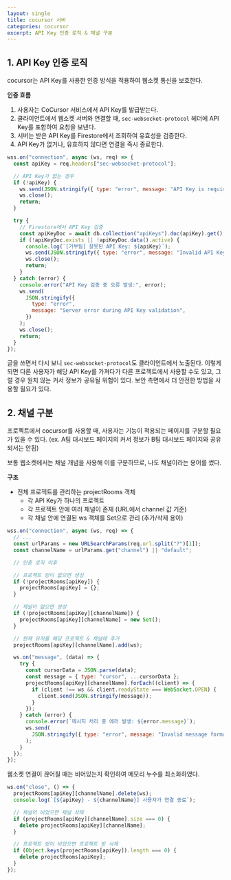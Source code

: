 ```yaml
---
layout: single
title: cocursor 서버
categories: cocursor
excerpt: API Key 인증 로직 & 채널 구분
---
```


## 1. API Key 인증 로직

cocursor는 API Key를 사용한 인증 방식을 적용하여 웹소켓 통신을 보호한다.

**인증 흐름**

1. 사용자는 CoCursor 서비스에서 API Key를 발급받는다.
2. 클라이언트에서 웹소켓 서버와 연결할 때, `sec-websocket-protocol` 헤더에 API Key를 포함하여 요청을 보낸다.
3. 서버는 받은 API Key를 Firestore에서 조회하여 유효성을 검증한다.
4. API Key가 없거나, 유효하지 않다면 연결을 즉시 종료한다.

```js
wss.on("connection", async (ws, req) => {
  const apiKey = req.headers["sec-websocket-protocol"];

  // API Key가 없는 경우
  if (!apiKey) {
    ws.send(JSON.stringify({ type: "error", message: "API Key is required" }));
    ws.close();
    return;
  }

  try {
    // Firestore에서 API Key 검증
    const apiKeyDoc = await db.collection("apiKeys").doc(apiKey).get();
    if (!apiKeyDoc.exists || !apiKeyDoc.data().active) {
      console.log(`[거부됨] 잘못된 API Key: ${apiKey}`);
      ws.send(JSON.stringify({ type: "error", message: "Invalid API Key" }));
      ws.close();
      return;
    }
  } catch (error) {
    console.error("API Key 검증 중 오류 발생:", error);
    ws.send(
      JSON.stringify({
        type: "error",
        message: "Server error during API Key validation",
      })
    );
    ws.close();
    return;
  }
});
```

글을 쓰면서 다시 보니 `sec-websocket-protocol`도 클라이언트에서 노출된다.
이렇게 되면 다른 사용자가 해당 API Key를 가져다가 다른 프로젝트에서 사용할 수도 있고, 그럴 경우 원치 않는 커서 정보가 공유될 위험이 있다.
보안 측면에서 더 안전한 방법을 사용할 필요가 있다.

## 2. 채널 구분

프로젝트에서 cocursor를 사용할 때, 사용자는 기능이 적용되는 페이지를 구분할 필요가 있을 수 있다.
(ex. A팀 대시보드 페이지의 커서 정보가 B팀 대시보드 페이지와 공유되서는 안됨)

보통 웹소켓에서는 채널 개념을 사용해 이를 구분하므로, 나도 채널이라는 용어를 썼다.

**구조**

- 전체 프로젝트를 관리하는 projectRooms 객체
  - 각 API Key가 하나의 프로젝트
  - 각 프로젝트 안에 여러 채널이 존재 (URL에서 channel 값 기준)
  - 각 채널 안에 연결된 ws 객체를 Set으로 관리 (추가/삭제 용이)

```js
wss.on("connection", async (ws, req) => {
  // ...
  const urlParams = new URLSearchParams(req.url.split("?")[1]);
  const channelName = urlParams.get("channel") || "default";

  // 인증 로직 이후

  // 프로젝트 방이 없으면 생성
  if (!projectRooms[apiKey]) {
    projectRooms[apiKey] = {};
  }

  // 채널이 없으면 생성
  if (!projectRooms[apiKey][channelName]) {
    projectRooms[apiKey][channelName] = new Set();
  }

  // 현재 유저를 해당 프로젝트 & 채널에 추가
  projectRooms[apiKey][channelName].add(ws);

  ws.on("message", (data) => {
    try {
      const cursorData = JSON.parse(data);
      const message = { type: "cursor", ...cursorData };
      projectRooms[apiKey][channelName].forEach((client) => {
        if (client !== ws && client.readyState === WebSocket.OPEN) {
          client.send(JSON.stringify(message));
        }
      });
    } catch (error) {
      console.error(`메시지 처리 중 에러 발생: ${error.message}`);
      ws.send(
        JSON.stringify({ type: "error", message: "Invalid message format" })
      );
    }
  });
});
```

웹소켓 연결이 끊어질 때는 비어있는지 확인하여 메모리 누수를 최소화하였다.

```js
ws.on("close", () => {
  projectRooms[apiKey][channelName].delete(ws);
  console.log(`[${apiKey} - ${channelName}] 사용자가 연결 종료`);

  // 채널이 비었으면 채널 삭제
  if (projectRooms[apiKey][channelName].size === 0) {
    delete projectRooms[apiKey][channelName];
  }

  // 프로젝트 방이 비었으면 프로젝트 방 삭제
  if (Object.keys(projectRooms[apiKey]).length === 0) {
    delete projectRooms[apiKey];
  }
});
```
